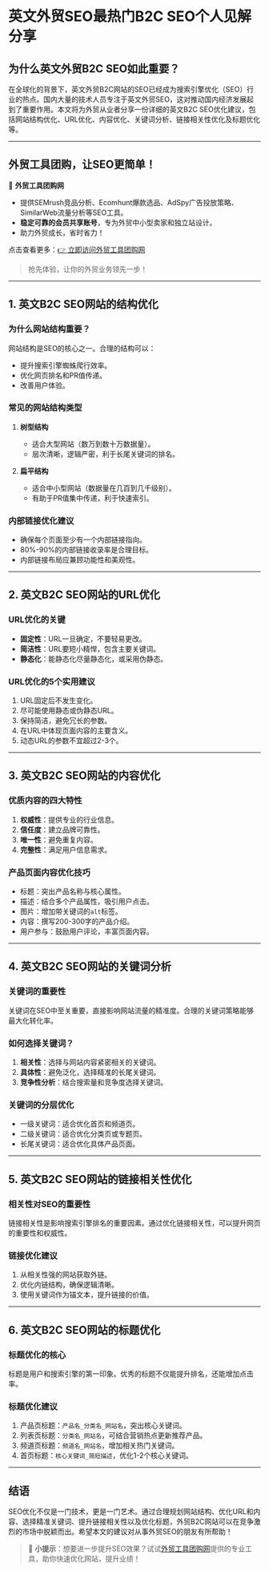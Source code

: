 # 英文外贸SEO最热门B2C SEO个人见解分享

## 为什么英文外贸B2C SEO如此重要？

在全球化的背景下，英文外贸B2C网站的SEO已经成为搜索引擎优化（SEO）行业的热点。国内大量的技术人员专注于英文外贸SEO，这对推动国内经济发展起到了重要作用。本文将为外贸从业者分享一份详细的英文B2C SEO优化建议，包括网站结构优化、URL优化、内容优化、关键词分析、链接相关性优化及标题优化等。

---

## 外贸工具团购，让SEO更简单！

🚀 **外贸工具团购网**  
- 提供SEMrush竞品分析、Ecomhunt爆款选品、AdSpy广告投放策略、SimilarWeb流量分析等SEO工具。  
- **稳定可靠的会员共享账号**，专为外贸中小型卖家和独立站设计。  
- 助力外贸成长，省时省力！  

点击查看更多：[👉 立即访问外贸工具团购网](https://bit.ly/waimao518)  
> 抢先体验，让你的外贸业务领先一步！

---

## 1. 英文B2C SEO网站的结构优化

### 为什么网站结构重要？
网站结构是SEO的核心之一。合理的结构可以：
- 提升搜索引擎蜘蛛爬行效率。
- 优化网页排名和PR值传递。
- 改善用户体验。

### 常见的网站结构类型
1. **树型结构**  
   - 适合大型网站（数万到数十万数据量）。  
   - 层次清晰，逻辑严密，利于长尾关键词的排名。

2. **扁平结构**  
   - 适合中小型网站（数据量在几百到几千级别）。  
   - 有助于PR值集中传递，利于快速索引。

### 内部链接优化建议
- 确保每个页面至少有一个内部链接指向。
- 80%-90%的内部链接收录率是合理目标。
- 内部链接布局应兼顾功能性和美观性。

---

## 2. 英文B2C SEO网站的URL优化

### URL优化的关键
- **固定性**：URL一旦确定，不要轻易更改。  
- **简洁性**：URL要短小精悍，包含主要关键词。  
- **静态化**：能静态化尽量静态化，或采用伪静态。

### URL优化的5个实用建议
1. URL固定后不发生变化。
2. 尽可能使用静态或伪静态URL。
3. 保持简洁，避免冗长的参数。
4. 在URL中体现页面内容的主要含义。
5. 动态URL的参数不宜超过2-3个。

---

## 3. 英文B2C SEO网站的内容优化

### 优质内容的四大特性
1. **权威性**：提供专业的行业信息。
2. **信任度**：建立品牌可靠性。
3. **唯一性**：避免重复内容。
4. **完整性**：满足用户信息需求。

### 产品页面内容优化技巧
- 标题：突出产品名称与核心属性。
- 描述：结合多个产品属性，吸引用户点击。
- 图片：增加带关键词的`alt`标签。
- 内容：撰写200-300字的产品介绍。
- 用户参与：鼓励用户评论，丰富页面内容。

---

## 4. 英文B2C SEO网站的关键词分析

### 关键词的重要性
关键词在SEO中至关重要，直接影响网站流量的精准度。合理的关键词策略能够最大化转化率。

### 如何选择关键词？
1. **相关性**：选择与网站内容紧密相关的关键词。
2. **具体性**：避免泛化，选择精准的长尾关键词。
3. **竞争性分析**：结合搜索量和竞争度选择关键词。

### 关键词的分层优化
- 一级关键词：适合优化首页和频道页。
- 二级关键词：适合优化分类页或专题页。
- 长尾关键词：适合优化具体产品页面。

---

## 5. 英文B2C SEO网站的链接相关性优化

### 相关性对SEO的重要性
链接相关性是影响搜索引擎排名的重要因素。通过优化链接相关性，可以提升网页的重要性和权威性。

### 链接优化建议
1. 从相关性强的网站获取外链。
2. 优化内链结构，确保逻辑清晰。
3. 使用关键词作为锚文本，提升链接的价值。

---

## 6. 英文B2C SEO网站的标题优化

### 标题优化的核心
标题是用户和搜索引擎的第一印象。优秀的标题不仅能提升排名，还能增加点击率。

### 标题优化建议
1. 产品页标题：`产品名_分类名_网站名`，突出核心关键词。
2. 列表页标题：`分类名_网站名`，可结合营销热点更新推荐产品。
3. 频道页标题：`频道名_网站名`，增加相关热门关键词。
4. 首页标题：`核心关键词_简短描述`，优化1-2个核心关键词。

---

## 结语

SEO优化不仅是一门技术，更是一门艺术。通过合理规划网站结构、优化URL和内容、选择精准关键词、提升链接相关性以及优化标题，外贸B2C网站可以在竞争激烈的市场中脱颖而出。希望本文的建议对从事外贸SEO的朋友有所帮助！

> 🌟 **小提示**：想要进一步提升SEO效果？试试[外贸工具团购网](https://bit.ly/waimao518)提供的专业工具，助你快速优化网站，提升业绩！

